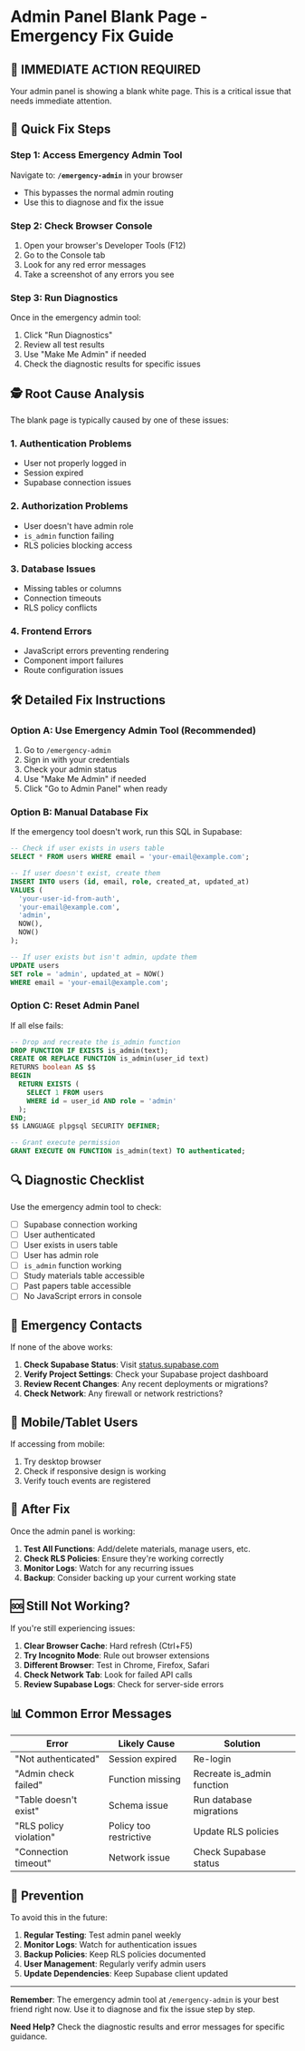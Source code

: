 # Admin Panel Blank Page - Emergency Fix Guide

## 🚨 IMMEDIATE ACTION REQUIRED

Your admin panel is showing a blank white page. This is a critical issue that needs immediate attention.

## 🔧 Quick Fix Steps

### Step 1: Access Emergency Admin Tool
Navigate to: **`/emergency-admin`** in your browser
- This bypasses the normal admin routing
- Use this to diagnose and fix the issue

### Step 2: Check Browser Console
1. Open your browser's Developer Tools (F12)
2. Go to the Console tab
3. Look for any red error messages
4. Take a screenshot of any errors you see

### Step 3: Run Diagnostics
Once in the emergency admin tool:
1. Click "Run Diagnostics" 
2. Review all test results
3. Use "Make Me Admin" if needed
4. Check the diagnostic results for specific issues

## 🕵️ Root Cause Analysis

The blank page is typically caused by one of these issues:

### 1. Authentication Problems
- User not properly logged in
- Session expired
- Supabase connection issues

### 2. Authorization Problems  
- User doesn't have admin role
- `is_admin` function failing
- RLS policies blocking access

### 3. Database Issues
- Missing tables or columns
- Connection timeouts
- RLS policy conflicts

### 4. Frontend Errors
- JavaScript errors preventing rendering
- Component import failures
- Route configuration issues

## 🛠️ Detailed Fix Instructions

### Option A: Use Emergency Admin Tool (Recommended)
1. Go to `/emergency-admin`
2. Sign in with your credentials
3. Check your admin status
4. Use "Make Me Admin" if needed
5. Click "Go to Admin Panel" when ready

### Option B: Manual Database Fix
If the emergency tool doesn't work, run this SQL in Supabase:

```sql
-- Check if user exists in users table
SELECT * FROM users WHERE email = 'your-email@example.com';

-- If user doesn't exist, create them
INSERT INTO users (id, email, role, created_at, updated_at)
VALUES (
  'your-user-id-from-auth', 
  'your-email@example.com', 
  'admin', 
  NOW(), 
  NOW()
);

-- If user exists but isn't admin, update them
UPDATE users 
SET role = 'admin', updated_at = NOW()
WHERE email = 'your-email@example.com';
```

### Option C: Reset Admin Panel
If all else fails:

```sql
-- Drop and recreate the is_admin function
DROP FUNCTION IF EXISTS is_admin(text);
CREATE OR REPLACE FUNCTION is_admin(user_id text)
RETURNS boolean AS $$
BEGIN
  RETURN EXISTS (
    SELECT 1 FROM users 
    WHERE id = user_id AND role = 'admin'
  );
END;
$$ LANGUAGE plpgsql SECURITY DEFINER;

-- Grant execute permission
GRANT EXECUTE ON FUNCTION is_admin(text) TO authenticated;
```

## 🔍 Diagnostic Checklist

Use the emergency admin tool to check:

- [ ] Supabase connection working
- [ ] User authenticated
- [ ] User exists in users table
- [ ] User has admin role
- [ ] `is_admin` function working
- [ ] Study materials table accessible
- [ ] Past papers table accessible
- [ ] No JavaScript errors in console

## 🚨 Emergency Contacts

If none of the above works:

1. **Check Supabase Status**: Visit [status.supabase.com](https://status.supabase.com)
2. **Verify Project Settings**: Check your Supabase project dashboard
3. **Review Recent Changes**: Any recent deployments or migrations?
4. **Check Network**: Any firewall or network restrictions?

## 📱 Mobile/Tablet Users

If accessing from mobile:
1. Try desktop browser
2. Check if responsive design is working
3. Verify touch events are registered

## 🔄 After Fix

Once the admin panel is working:

1. **Test All Functions**: Add/delete materials, manage users, etc.
2. **Check RLS Policies**: Ensure they're working correctly
3. **Monitor Logs**: Watch for any recurring issues
4. **Backup**: Consider backing up your current working state

## 🆘 Still Not Working?

If you're still experiencing issues:

1. **Clear Browser Cache**: Hard refresh (Ctrl+F5)
2. **Try Incognito Mode**: Rule out browser extensions
3. **Different Browser**: Test in Chrome, Firefox, Safari
4. **Check Network Tab**: Look for failed API calls
5. **Review Supabase Logs**: Check for server-side errors

## 📊 Common Error Messages

| Error | Likely Cause | Solution |
|-------|--------------|----------|
| "Not authenticated" | Session expired | Re-login |
| "Admin check failed" | Function missing | Recreate is_admin function |
| "Table doesn't exist" | Schema issue | Run database migrations |
| "RLS policy violation" | Policy too restrictive | Update RLS policies |
| "Connection timeout" | Network issue | Check Supabase status |

## 🎯 Prevention

To avoid this in the future:

1. **Regular Testing**: Test admin panel weekly
2. **Monitor Logs**: Watch for authentication issues
3. **Backup Policies**: Keep RLS policies documented
4. **User Management**: Regularly verify admin users
5. **Update Dependencies**: Keep Supabase client updated

---

**Remember**: The emergency admin tool at `/emergency-admin` is your best friend right now. Use it to diagnose and fix the issue step by step.

**Need Help?** Check the diagnostic results and error messages for specific guidance.
